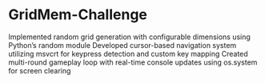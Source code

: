 # GridMem-Challenge

 Implemented random grid generation with configurable dimensions using Python’s random module
 Developed cursor-based navigation system utilizing msvcrt for keypress detection and custom key mapping
 Created multi-round gameplay loop with real-time console updates using os.system for screen clearing
